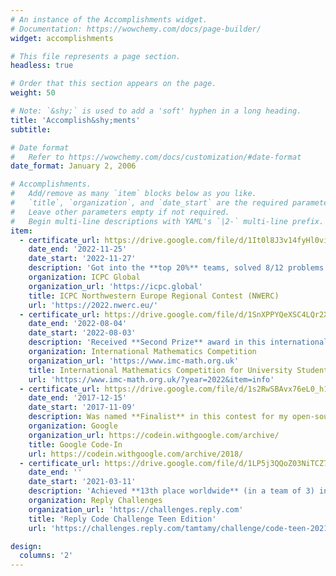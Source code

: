 ```yaml
---
# An instance of the Accomplishments widget.
# Documentation: https://wowchemy.com/docs/page-builder/
widget: accomplishments

# This file represents a page section.
headless: true

# Order that this section appears on the page.
weight: 50

# Note: `&shy;` is used to add a 'soft' hyphen in a long heading.
title: 'Accomplish&shy;ments'
subtitle:

# Date format
#   Refer to https://wowchemy.com/docs/customization/#date-format
date_format: January 2, 2006

# Accomplishments.
#   Add/remove as many `item` blocks below as you like.
#   `title`, `organization`, and `date_start` are the required parameters.
#   Leave other parameters empty if not required.
#   Begin multi-line descriptions with YAML's `|2-` multi-line prefix.
item:
  - certificate_url: https://drive.google.com/file/d/1It0l8J3v14fyHl0viaWXkCH3z4nQO2tz/view?usp=share_link
    date_end: '2022-11-25'
    date_start: '2022-11-27'
    description: 'Got into the **top 20%** teams, solved 8/12 problems'
    organization: ICPC Global
    organization_url: 'https://icpc.global'
    title: ICPC Northwestern Europe Regional Contest (NWERC)
    url: 'https://2022.nwerc.eu/'
  - certificate_url: https://drive.google.com/file/d/1SnXPPYQeXSC4LQr2XTwAlyF-JbwMCLUM/view?usp=sharing
    date_end: '2022-08-04'
    date_start: '2022-08-03'
    description: 'Received **Second Prize** award in this international math olympiad'
    organization: International Mathematics Competition
    organization_url: 'https://www.imc-math.org.uk'
    title: International Mathematics Competition for University Students 2022
    url: 'https://www.imc-math.org.uk/?year=2022&item=info'
  - certificate_url: https://drive.google.com/file/d/1s2RwSBAvx76eL0_h1K9GwX98p8YmD5bi/view?usp=sharing
    date_end: '2017-12-15'
    date_start: '2017-11-09'
    description: Was named **Finalist** in this contest for my open-source contributions to KDE
    organization: Google
    organization_url: https://codein.withgoogle.com/archive/
    title: Google Code-In
    url: https://codein.withgoogle.com/archive/2018/
  - certificate_url: https://drive.google.com/file/d/1LP5j3QQoZ03NiTCZ7mrZ8I0_Yr5I86ll/view?usp=sharing
    date_end: ''
    date_start: '2021-03-11'
    description: 'Achieved **13th place worldwide** (in a team of 3) in this competetive programming competition for teenagers'
    organization: Reply Challenges
    organization_url: 'https://challenges.reply.com'
    title: 'Reply Code Challenge Teen Edition'
    url: 'https://challenges.reply.com/tamtamy/challenge/code-teen-2021/stats'

design:
  columns: '2'
---
```

